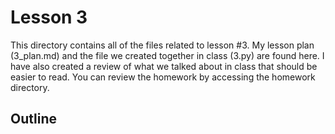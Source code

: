 # Lesson 3

This directory contains all of the files related to lesson #3. My lesson plan
(3_plan.md) and the file we created together in class (3.py) are found here. I
have also created a review of what we talked about in class that should be
easier to read. You can review the homework by accessing the homework directory.


## Outline

